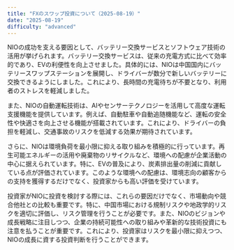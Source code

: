 ```yaml
---
title: "FXのスワップ投資について（2025-08-19）"
date: "2025-08-19"
difficulty: "advanced"
---
```


NIOの成功を支える要因として、バッテリー交換サービスとソフトウェア技術の活用が挙げられます。バッテリー交換サービスは、従来の充電方式に比べて効率的であり、EVの利便性を向上させました。具体的には、NIOは中国国内にバッテリースワップステーションを展開し、ドライバーが数分で新しいバッテリーに交換できるようにしました。これにより、長時間の充電待ちが不要となり、利用者のストレスを軽減しました。

また、NIOの自動運転技術は、AIやセンサーテクノロジーを活用して高度な運転支援機能を提供しています。例えば、自動駐車や自動追随機能など、運転の安全性や快適さを向上させる機能が搭載されています。これにより、ドライバーの負担を軽減し、交通事故のリスクを低減する効果が期待されています。

さらに、NIOは環境負荷を最小限に抑える取り組みを積極的に行っています。再生可能エネルギーの活用や廃棄物のリサイクルなど、環境への配慮が企業活動の中心に据えられています。特に、EVの普及により、炭素排出量の削減に貢献している点が評価されています。このような環境への配慮は、環境志向の顧客からの支持を獲得するだけでなく、投資家からも高い評価を受けています。

投資家がNIOに投資を検討する際には、これらの要因だけでなく、市場動向や競合他社との比較も重要です。特に、中国市場における規制リスクや地政学的リスクを適切に評価し、リスク管理を行うことが必要です。また、NIOのビジョンや成長戦略に注目しつつ、企業の持続可能性への取り組みや革新的な技術投資にも注意を払うことが重要です。これにより、投資家はリスクを最小限に抑えつつ、NIOの成長に資する投資判断を行うことができます。
